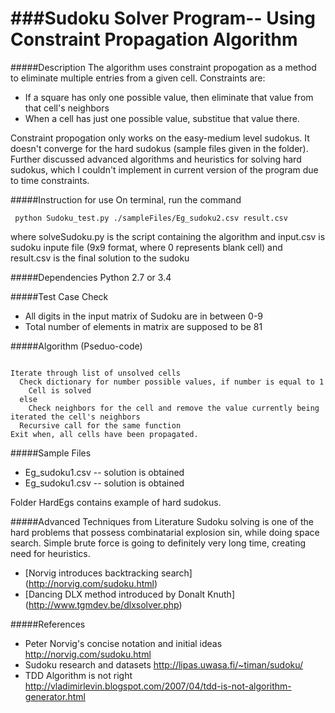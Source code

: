 ###Sudoku Solver Program-- Using Constraint Propagation Algorithm
=======================================================================

#####Description
The algorithm uses constraint propogation as a method to eliminate multiple entries from a given cell. Constraints are:
- If a square has only one possible value, then eliminate that value from that cell's neighbors
- When a cell has just one possible value, substitue that value there.

Constraint propogation only works on the easy-medium level sudokus. It doesn't converge for the hard sudokus (sample files given in the folder). Further discussed advanced algorithms and heuristics for solving hard sudokus, which I couldn't implement in current version of the program due to time constraints.

#####Instruction for use
On terminal, run the command
<pre><code> python Sudoku_test.py ./sampleFiles/Eg_sudoku2.csv result.csv </pre></code>

where solveSudoku.py is the script containing the algorithm and input.csv is sudoku inpute file (9x9 format, where 0 represents blank cell) and result.csv is the final solution to the sudoku

#####Dependencies
Python 2.7 or 3.4

#####Test Case Check
- All digits in the input matrix of Sudoku are in between 0-9
- Total number of elements in matrix are supposed to be 81


#####Algorithm (Pseduo-code)
<pre><code>
Iterate through list of unsolved cells
  Check dictionary for number possible values, if number is equal to 1
    Cell is solved
  else
    Check neighbors for the cell and remove the value currently being iterated the cell's neighbors
  Recursive call for the same function
Exit when, all cells have been propagated.
</pre></code>


#####Sample Files
- Eg_sudoku1.csv -- solution is obtained
- Eg_sudoku1.csv -- solution is obtained

Folder HardEgs contains example of hard sudokus. 

#####Advanced Techniques from Literature
Sudoku solving is one of the hard problems that possess combinatarial explosion sin, while doing space search. Simple brute force is going to definitely very long time, creating need for heuristics.
- [Norvig introduces backtracking search] (http://norvig.com/sudoku.html)
- [Dancing DLX method introduced by Donalt Knuth] (http://www.tgmdev.be/dlxsolver.php)


#####References
- Peter Norvig's concise notation and initial ideas http://norvig.com/sudoku.html
- Sudoku research and datasets http://lipas.uwasa.fi/~timan/sudoku/
- TDD Algorithm is not right http://vladimirlevin.blogspot.com/2007/04/tdd-is-not-algorithm-generator.html
